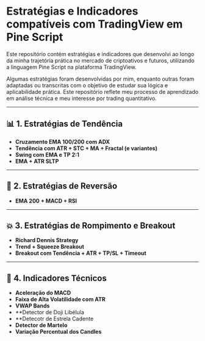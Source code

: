 # Estratégias e Indicadores compatíveis com TradingView em Pine Script

Este repositório contém estratégias e indicadores que desenvolvi ao longo da minha trajetória prática no mercado de criptoativos e futuros, utilizando a linguagem Pine Script na plataforma TradingView.

Algumas estratégias foram desenvolvidas por mim, enquanto outras foram adaptadas ou transcritas com o objetivo de estudar sua lógica e aplicabilidade prática. Este repositório reflete meu processo de aprendizado em análise técnica e meu interesse por trading quantitativo.

---

## 📊 1. Estratégias de Tendência
- **Cruzamento EMA 100/200 com ADX**
- **Tendência com ATR + STC + MA + Fractal (e variantes)**
- **Swing com EMA e TP 2:1**
- **EMA + ATR SLTP**
  
---

## 🔁 2. Estratégias de Reversão
- **EMA 200 + MACD + RSI**

---

## 💥 3. Estratégias de Rompimento e Breakout
- **Richard Dennis Strategy**
- **Trend + Squeeze Breakout**
- **Breakout com Tendência + ATR + TP/SL + Timeout**

---

## 🔄 4. Indicadores Técnicos
- **Aceleração do MACD**
- **Faixa de Alta Volatilidade com ATR**
- **VWAP Bands**
- **Detector de Doji Libélula
- **Detecotr de Estrela Cadente
- **Detector de Martelo**
- **Variação Percentual dos Candles**


